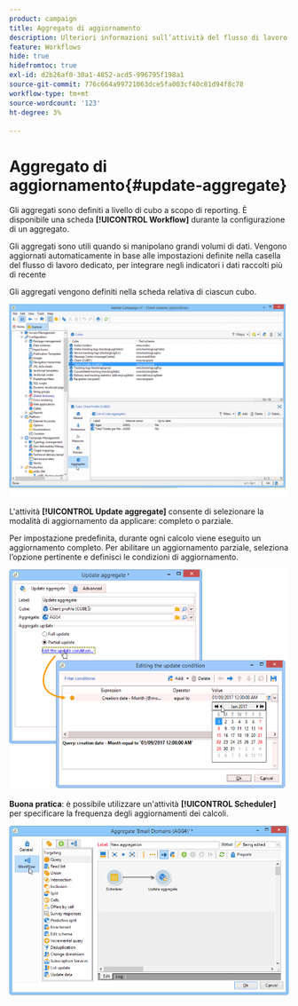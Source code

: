 ```yaml
---
product: campaign
title: Aggregato di aggiornamento
description: Ulteriori informazioni sull’attività del flusso di lavoro aggregato Aggiornamento
feature: Workflows
hide: true
hidefromtoc: true
exl-id: d2b26af0-30a1-4852-acd5-996795f198a1
source-git-commit: 776c664a99721063dce5fa003cf40c81d94f8c78
workflow-type: tm+mt
source-wordcount: '123'
ht-degree: 3%

---
```


# Aggregato di aggiornamento{#update-aggregate}



Gli aggregati sono definiti a livello di cubo a scopo di reporting. È disponibile una scheda **[!UICONTROL Workflow]** durante la configurazione di un aggregato.

Gli aggregati sono utili quando si manipolano grandi volumi di dati. Vengono aggiornati automaticamente in base alle impostazioni definite nella casella del flusso di lavoro dedicato, per integrare negli indicatori i dati raccolti più di recente

Gli aggregati vengono definiti nella scheda relativa di ciascun cubo.

![](assets/s_advuser_cube_agregate_01.png)


L&#39;attività **[!UICONTROL Update aggregate]** consente di selezionare la modalità di aggiornamento da applicare: completo o parziale.

Per impostazione predefinita, durante ogni calcolo viene eseguito un aggiornamento completo. Per abilitare un aggiornamento parziale, seleziona l’opzione pertinente e definisci le condizioni di aggiornamento.

![](assets/s_advuser_cube_agregate_05.png)

**Buona pratica**: è possibile utilizzare un&#39;attività **[!UICONTROL Scheduler]** per specificare la frequenza degli aggiornamenti dei calcoli.

![](assets/s_advuser_cube_agregate_04.png)
